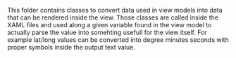 This folder contains classes to convert data used in view models into data that can be rendered inside the view. Those classes are called inside the XAML files and used along a given variable found in the view model to actually parse the value into somehting usefull for the view itself. For example lat/long values can be converted into degree minutes seconds with proper symbols inside the output text value.